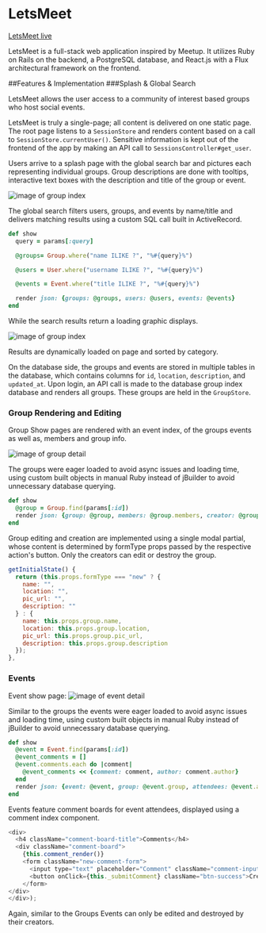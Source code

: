 # LetsMeet

[LetsMeet live][LetsMeet]

[LetsMeet]: https://thawing-brook-34178.herokuapp.com/#/?_k=xtohni

LetsMeet is a full-stack web application inspired by Meetup.  It utilizes Ruby on Rails on the backend, a PostgreSQL database, and React.js with a Flux architectural framework on the frontend.  

##Features & Implementation
###Splash & Global Search

LetsMeet allows the user access to a community of interest based groups who host social events.

LetsMeet is truly a single-page; all content is delivered on one static page.  The root page listens to a `SessionStore` and renders content based on a call to `SessionStore.currentUser()`.  Sensitive information is kept out of the frontend of the app by making an API call to `SessionsController#get_user`.

Users arrive to a splash page with the global search bar and pictures each representing individual groups.
Group descriptions are done with tooltips, interactive text boxes with the description and title of the group or event.

![image of group index](http://res.cloudinary.com/dywbzmakl/image/upload/v1468023045/splash-snap_pmhxwf.png)

The global search filters users, groups, and events by name/title and delivers matching results
using a custom SQL call built in ActiveRecord.

```ruby
def show
  query = params[:query]

  @groups= Group.where("name ILIKE ?", "%#{query}%")

  @users = User.where("username ILIKE ?", "%#{query}%")

  @events = Event.where("title ILIKE ?", "%#{query}%")

  render json: {groups: @groups, users: @users, events: @events}
end
```

While the search results return a loading graphic displays.

![image of group index](http://res.cloudinary.com/dywbzmakl/image/upload/v1468812436/search_animation_ojakkg.jpg)

Results are dynamically loaded on page and sorted by category.

On the database side, the groups and events are stored in multiple tables in the database, which contains columns for `id`, `location`, `description`, and `updated_at`.  Upon login, an API call is made to the database group index database and renders all groups. These groups are held in the `GroupStore`.


### Group Rendering and Editing

Group Show pages are rendered with an event index, of the groups events as well as, members and group info.

![image of group detail](http://res.cloudinary.com/dywbzmakl/image/upload/v1468023307/user_detail_bfcrku.png)

The groups were eager loaded to avoid async issues and loading time, using custom built objects
in manual Ruby instead of jBuilder to avoid unnecessary database querying.

```ruby
def show
  @group = Group.find(params[:id])
  render json: {group: @group, members: @group.members, creator: @group.creator, events: @group.events}
end
```

Group editing and creation are implemented using a single modal partial, whose content is determined by formType props passed by the respective action's button. Only the creators can
edit or destroy the group.

```javascript
getInitialState() {
  return (this.props.formType === "new" ? {
    name: "",
    location: "",
    pic_url: "",
    description: ""
  } : {
    name: this.props.group.name,
    location: this.props.group.location,
    pic_url: this.props.group.pic_url,
    description: this.props.group.description
  });
},
```


### Events

Event show page:
![image of event detail](http://res.cloudinary.com/dywbzmakl/image/upload/v1468814095/event_detail_rkgpg0.jpg)

Similar to the groups the events were eager loaded to avoid async issues and loading time, using custom built objects in manual Ruby instead of jBuilder to avoid unnecessary database querying.

```Ruby
def show
  @event = Event.find(params[:id])
  @event_comments = []
  @event.comments.each do |comment|
    @event_comments << {comment: comment, author: comment.author}
  end
  render json: {event: @event, group: @event.group, attendees: @event.attendees, creator: @event.creator, comments: @event_comments}
end
```

Events feature comment boards for event attendees, displayed using a comment index component.

```javascript
<div>
  <h4 className="comment-board-title">Comments</h4>
  <div className="comment-board">
    {this.comment_render()}
    <form className="new-comment-form">
      <input type="text" placeholder="Comment" className="comment-input" onChange={this.handleInput} value={this.state.body}/>
      <button onClick={this._submitComment} className="btn-success">Create Comment</button>
    </form>
</div>
</div>);
```

Again, similar to the Groups Events can only be edited and destroyed by their creators.
